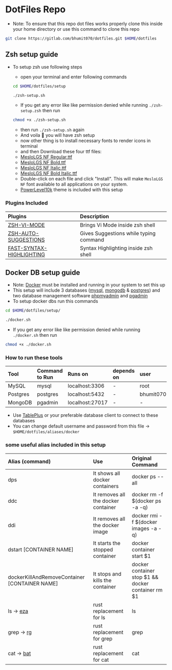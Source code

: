 # DotFiles Repo

- Note: To ensure that this repo dot files works properly clone this inside your home directory or use this command to clone this repo

```bash
git clone https://gitlab.com/bhumit070/dotfiles.git $HOME/dotfiles
```

## Zsh setup guide

- To setup zsh use following steps
  - open your terminal and enter following commands <br />

  ```bash
  cd $HOME/dotfiles/setup
  ```

  ```bash
  ./zsh-setup.sh
  ```

  - If you get any error like like permission denied while running `./zsh-setup.zsh` then run

  ```bash
  chmod +x ./zsh-setup.sh
  ```

  - then run `./zsh-setup.sh` again
  - And voila 🥳 you will have zsh setup
  - now other thing is to install necessary fonts to render icons in terminal
  - and then Download these four ttf files:
  - [MesloLGS NF Regular.ttf](https://github.com/romkatv/powerlevel10k-media/raw/master/MesloLGS%20NF%20Regular.ttf)
  - [MesloLGS NF Bold.ttf](https://github.com/romkatv/powerlevel10k-media/raw/master/MesloLGS%20NF%20Bold.ttf)
  - [MesloLGS NF Italic.ttf](https://github.com/romkatv/powerlevel10k-media/raw/master/MesloLGS%20NF%20Italic.ttf)
  - [MesloLGS NF Bold Italic.ttf](https://github.com/romkatv/powerlevel10k-media/raw/master/MesloLGS%20NF%20Bold%20Italic.ttf)
  - Double-click on each file and click "Install". This will make `MesloLGS NF` font available to all
    applications on your system.
  - [PowerLevel10k](https://github.com/romkatv/powerlevel10k) theme is included with this setup

### Plugins Included

| Plugins                                                                                   | Description                            |
| :---------------------------------------------------------------------------------------- | :------------------------------------- |
| [ZSH-VI-MODE](https://github.com/jeffreytse/zsh-vi-mode) </span>                          | Brings Vi Mode inside zsh shell        |
| [ZSH-AUTO-SUGGESTIONS](https://github.com/zsh-users/zsh-autosuggestions)                  | Gives Suggestions while typing command |
| [FAST-SYNTAX-HIGHLIGHTING](https://github.com/zdharma-continuum/fast-syntax-highlighting) | Syntax Highlighting inside zsh shell   |

## Docker DB setup guide

- Note: [Docker](https://www.docker.com/) must be installed and running in your system to set this up
- This setup will include 3 databases ([mysql](https://www.mysql.com/), [mongodb](https://www.mongodb.com/) & [postgres](https://www.postgresql.org/)) and two database management software [phpmyadmin](https://www.phpmyadmin.net/) and [pgadmin](https://www.pgadmin.org/)
- To setup docker dbs run this commands

```bash
cd $HOME/dotfiles/setup/
```

```bash
./docker.sh
```

- If you get any error like like permission denied while running `./docker.sh` then run

```bash
chmod +x ./docker.sh
```

### How to run these tools

| Tool     | Command to Run | Runs on         | depends on | user      | password  |
| :------- | :------------- | :-------------- | :--------- | :-------- | :-------- |
| MySQL    | mysql          | localhost:3306  | -          | root      | -         |
| Postgres | postgres       | localhost:5432  | -          | bhumit070 | bhumit070 |
| MongoDB  | pgadmin        | localhost:27017 | -          | -         | -         |

- Use [TablePlus](https://tableplus.com/) or your preferable database client to connect to these databases
- You can change default username and password from this file -> `$HOME/dotfiles/aliases/docker`

### some useful alias included in this setup

| Alias (command)                                     | Use                                 | Original Command                                   |
| :-------------------------------------------------- | :---------------------------------- | :------------------------------------------------- |
| dps                                                 | It shows all docker containers      | docker ps --all                                    |
| ddc                                                 | It removes all the docker container | docker rm -f $(docker ps -a -q)                    |
| ddi                                                 | It removes all the docker image     | docker rmi -f $(docker images -a -q)               |
| dstart [CONTAINER NAME]                             | It starts the stopped container     | docker container start $1                          |
| dockerKillAndRemoveContainer [CONTAINER NAME]       | It stops and kills the container    | docker container stop $1 && docker container rm $1 |
| ls -> [eza](https://github.com/eza-community/eza)   | rust replacement for ls             | ls                                                 |
| grep -> [rg](https://github.com/BurntSushi/ripgrep) | rust replacement for grep           | grep                                               |
| cat -> [bat](https://github.com/sharkdp/bat)        | rust replacement for cat            | cat                                                |
